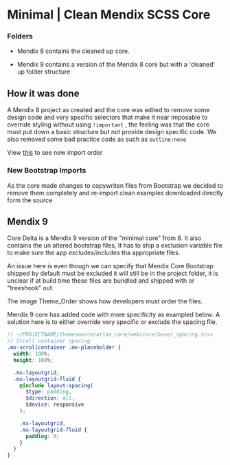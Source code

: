 # Minimal | Clean Mendix SCSS Core

### Folders

- Mendix 8 contains the cleaned up core.

- Mendix 9 contains a version of the Mendix 8 core but with a 'cleaned' up folder structure

## How it was done

A Mendix 8 project as created and the core was edited to remove some design code and very specific selectors that make it near imposable to override styling without using `!important` , the feeling was that the core must put down a basic structure but not provide design specific code. We also removed some bad practice code as such as `outline:none`

View [this](/Mendix8/scss/main.scss) to see new import order

### New Bootstrap Imports

As the core made changes to copywriten files from Bootstrap we decided to remove them completely and re-import clean examples downloaded directly form the source

## Mendix 9

Core Delta is a Mendix 9 version of the "minimal core" from 8.
It also contains the un altered bootstrap files, It has to ship a exclusion variable file to make sure the app excludes/includes tha appropriate files.

An issue here is even though we can specify that Mendix Core Bootstrap shipped by default must be excluded it will still be in the project folder, it is unclear if at build time these files are bundled and shipped with or "treeshook" out.

The image Theme_Order shows how developers must order the files.

Mendix 9 core has added code with more specificity as exampled below:
A solution here is to either override very specific or exclude the spacing file.

```scss
// ~/PROJECTNAME/themesource/atlas_core/web/core/base/_spacing.scss
// Scroll container spacing
.mx-scrollcontainer .mx-placeholder {
  width: 100%;
  height: 100%;

  .mx-layoutgrid,
  .mx-layoutgrid-fluid {
    @include layout-spacing(
      $type: padding,
      $direction: all,
      $device: responsive
    );

    .mx-layoutgrid,
    .mx-layoutgrid-fluid {
      padding: 0;
    }
  }
}
```
